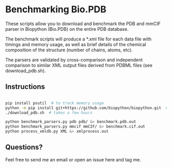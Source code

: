 # Benchmarking Bio.PDB

These scripts allow you to download and benchmark the PDB and mmCIF
parser in Biopython (Bio.PDB) on the entire PDB database.

The benchmark scripts will produce a *.xml file for each data
file with timings and memory usage, as well as brief details of the
chemical composition of the structure (number of chains, atoms, etc).

The parsers are validated by cross-comparison and independent comparison
to similar XML output files derived from PDBML files (see download_pdb.sh).

## Instructions
```bash

pip install psutil  # to track memory usage
python -m pip install git+https://github.com/biopython/biopython.git  # get latest revision
./download_pdb.sh  # takes a few hours

python benchmark_parsers.py pdb pdb/ &> benchmark.pdb.out
python benchmark_parsers.py mmcif mmCIF/ &> benchmark.cif.out
python process_xmldb.py XML &> xmlprocess.out
```

## Questions?
Feel free to send me an email or open an issue here and tag me.

